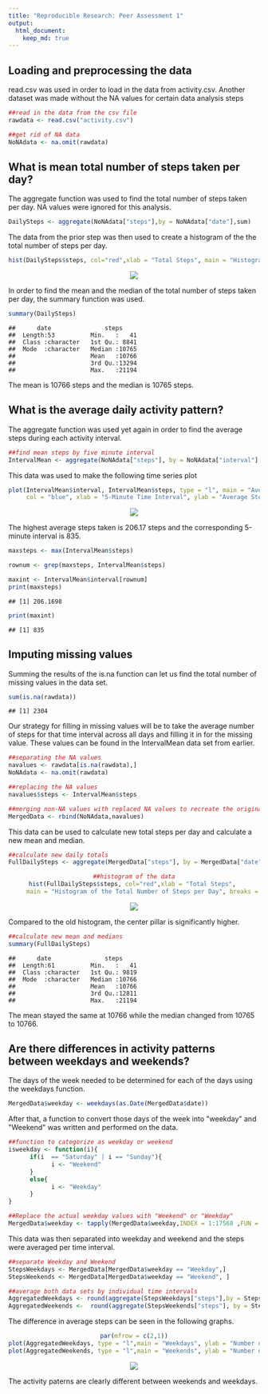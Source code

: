 ```yaml
---
title: "Reproducible Research: Peer Assessment 1"
output: 
  html_document:
    keep_md: true
---
```


## Loading and preprocessing the data
read.csv was used in order to load in the data from activity.csv. Another dataset was made without the NA values for certain data analysis steps


```r
##read in the data from the csv file
rawdata <- read.csv("activity.csv")

##get rid of NA data
NoNAdata <- na.omit(rawdata)
```

## What is mean total number of steps taken per day?
The aggregate function was used to find the total number of steps taken per day. NA values were ignored for this analysis.

```r
DailySteps <- aggregate(NoNAdata["steps"],by = NoNAdata["date"],sum)
```

The data from the prior step was then used to create a histogram of the the total number of steps per day.
<center>

```r
hist(DailySteps$steps, col="red",xlab = "Total Steps", main = "Histogram of the Total Number of Steps per Day", breaks = 20,xlim = c(0,25000))
```

![](PA1_template_files/figure-html/unnamed-chunk-3-1.png)<!-- -->
</center>

In order to find the mean and the median of the total number of steps taken per day, the summary function was used.

```r
summary(DailySteps)
```

```
##      date               steps      
##  Length:53          Min.   :   41  
##  Class :character   1st Qu.: 8841  
##  Mode  :character   Median :10765  
##                     Mean   :10766  
##                     3rd Qu.:13294  
##                     Max.   :21194
```
The mean is 10766 steps and the median is 10765 steps.

## What is the average daily activity pattern?
The aggregate function was used yet again in order to find the average steps during each activity interval.

```r
##find mean steps by five minute interval
IntervalMean <- aggregate(NoNAdata["steps"], by = NoNAdata["interval"], mean)
```
This data was used to make the following time series plot
<center>

```r
plot(IntervalMean$interval, IntervalMean$steps, type = "l", main = "Average Number of Steps Taken Per 5-Minute Interval",
     col = "blue", xlab = "5-Minute Time Interval", ylab = "Average Steps")
```

![](PA1_template_files/figure-html/unnamed-chunk-6-1.png)<!-- -->
</center>
The highest average steps taken is 206.17 steps and the corresponding 5-minute interval is 835.

```r
maxsteps <- max(IntervalMean$steps)

rownum <- grep(maxsteps, IntervalMean$steps)

maxint <- IntervalMean$interval[rownum]
print(maxsteps)
```

```
## [1] 206.1698
```

```r
print(maxint)
```

```
## [1] 835
```

## Imputing missing values
Summing the results of the is.na function can let us find the total number of missing values in the data set.

```r
sum(is.na(rawdata))
```

```
## [1] 2304
```
Our strategy for filling in missing values will be to take the average number of steps for that time interval across all days and filling it in for the missing value. These values can be found in the IntervalMean data set from earlier.

```r
##separating the NA values
navalues <- rawdata[is.na(rawdata),]
NoNAdata <- na.omit(rawdata)

##replacing the NA values
navalues$steps <- IntervalMean$steps

##merging non-NA values with replaced NA values to recreate the original dataset
MergedData <- rbind(NoNAdata,navalues)
```
This data can be used to calculate new  total steps per day and calculate a new mean and median.

```r
##calculate new daily totals
FullDailySteps <- aggregate(MergedData["steps"], by = MergedData["date"], sum)
```

<center>

```r
##histogram of the data
hist(FullDailySteps$steps, col="red",xlab = "Total Steps", 
     main = "Histogram of the Total Number of Steps per Day", breaks = 20,xlim = c(0,25000))
```

![](PA1_template_files/figure-html/unnamed-chunk-11-1.png)<!-- -->
</center>
Compared to the old histogram, the center pillar is significantly higher.

```r
##calculate new mean and medians
summary(FullDailySteps)
```

```
##      date               steps      
##  Length:61          Min.   :   41  
##  Class :character   1st Qu.: 9819  
##  Mode  :character   Median :10766  
##                     Mean   :10766  
##                     3rd Qu.:12811  
##                     Max.   :21194
```
The mean stayed the same at 10766 while the median changed from 10765 to 10766.

## Are there differences in activity patterns between weekdays and weekends?
The days of the week needed to be determined for each of the days using the weekdays function.

```r
MergedData$weekday <- weekdays(as.Date(MergedData$date))
```
After that, a function to convert those days of the week into "weekday" and "Weekend" was written and performed on the data.

```r
##function to categorize as weekday or weekend
isweekday <- function(i){
      if(i  == "Saturday" | i == "Sunday"){
            i <- "Weekend"
      }
      else{
            i <- "Weekday"
      }
}

##Replace the actual weekday values with "Weekend" or "Weekday"
MergedData$weekday <- tapply(MergedData$weekday,INDEX = 1:17568 ,FUN = isweekday)
```
This data was then separated into weekday and weekend and the steps were averaged per time interval.

```r
##separate Weekday and Weekend
StepsWeekdays <- MergedData[MergedData$weekday == "Weekday",]
StepsWeekends <- MergedData[MergedData$weekday == "Weekend", ]

##average both data sets by individual time intervals
AggregatedWeekdays <- round(aggregate(StepsWeekdays["steps"],by = StepsWeekdays["interval"], mean), digits = 4)
AggregatedWeekends <-  round(aggregate(StepsWeekends["steps"], by = StepsWeekends["interval"], mean), digits = 4)
```
The difference in average steps can be seen in the following graphs.
<center>

```r
par(mfrow = c(2,1))
plot(AggregatedWeekdays, type = "l",main = "Weekdays", ylab = "Number of Steps", xlab = NA, col = "green")
plot(AggregatedWeekends, type = "l",main = "Weekends", ylab = "Number of Steps", xlab = "5-Minute Interval", col = "purple")
```

![](PA1_template_files/figure-html/unnamed-chunk-16-1.png)<!-- -->
</center>
The activity paterns are clearly different between weekends and weekdays.
